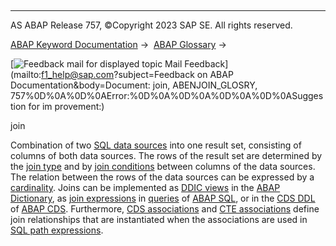   

* * *

AS ABAP Release 757, ©Copyright 2023 SAP SE. All rights reserved.

[ABAP Keyword Documentation](javascript:call_link\('abenabap.htm'\)) →  [ABAP Glossary](javascript:call_link\('abenabap_glossary.htm'\)) → 

 [![](Mail.gif?object=Mail.gif&sap-language=EN "Feedback mail for displayed topic") Mail Feedback](mailto:f1_help@sap.com?subject=Feedback on ABAP Documentation&body=Document: join, ABENJOIN_GLOSRY, 757%0D%0A%0D%0AError:%0D%0A%0D%0A%0D%0A%0D%0ASuggestion for im
provement:)

join

Combination of two [SQL data sources](javascript:call_link\('abensql_data_source_glosry.htm'\) "Glossary Entry") into one result set, consisting of columns of both data sources. The rows of the result set are determined by the [join type](javascript:call_link\('abenjoin_type_glosry.htm'\) "Glossary Entry") and by [join conditions](javascript:call_link\('abenjoin_condition_glosry.htm'\) "Glossary Entry") between columns of the data sources. The relation between the rows of the data sources can be expressed by a [cardinality](javascript:call_link\('abencardinality_glosry.htm'\) "Glossary Entry"). Joins can be implemented as [DDIC views](javascript:call_link\('abenddic_view_glosry.htm'\) "Glossary Entry") in the [ABAP Dictionary](javascript:call_link\('abenabap_dictionary_glosry.htm'\) "Glossary Entry"), as [join expressions](javascript:call_link\('abenjoin_expression_glosry.htm'\) "Glossary Entry") in [queries](javascript:call_link\('abenquery_glosry.htm'\) "Glossary Entry") of [ABAP SQL](javascript:call_link\('abenabap_sql_glosry.htm'\) "Glossary Entry"), or in the [CDS DDL](javascript:call_link\('abencds_ddl_glosry.htm'\) "Glossary Entry") of [ABAP CDS](javascript:call_link\('abenabap_cds_glosry.htm'\) "Glossary Entry"). Furthermore, [CDS associations](javascript:call_link\('abencds_association_glosry.htm'\) "Glossary Entry") and [CTE associations](javascript:call_link\('abencte_association_glosry.htm'\) "Glossary Entry") define join relationships that are instantiated when the associations are used in [SQL path expressions](javascript:call_link\('abensql_path_expression_glosry.htm'\) "Glossary Entry").